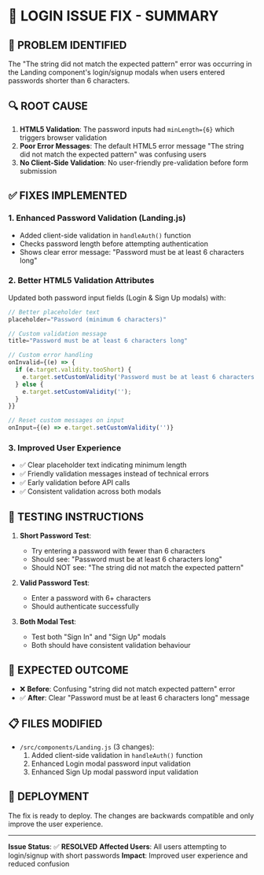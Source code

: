 # 🔧 LOGIN ISSUE FIX - SUMMARY

## 🎯 **PROBLEM IDENTIFIED**
The "The string did not match the expected pattern" error was occurring in the Landing component's login/signup modals when users entered passwords shorter than 6 characters.

## 🔍 **ROOT CAUSE**
1. **HTML5 Validation**: The password inputs had `minLength={6}` which triggers browser validation
2. **Poor Error Messages**: The default HTML5 error message "The string did not match the expected pattern" was confusing users
3. **No Client-Side Validation**: No user-friendly pre-validation before form submission

## ✅ **FIXES IMPLEMENTED**

### 1. **Enhanced Password Validation (Landing.js)**
- Added client-side validation in `handleAuth()` function
- Checks password length before attempting authentication
- Shows clear error message: "Password must be at least 6 characters long"

### 2. **Better HTML5 Validation Attributes**
Updated both password input fields (Login & Sign Up modals) with:
```javascript
// Better placeholder text
placeholder="Password (minimum 6 characters)"

// Custom validation message
title="Password must be at least 6 characters long"

// Custom error handling
onInvalid={(e) => {
  if (e.target.validity.tooShort) {
    e.target.setCustomValidity('Password must be at least 6 characters long');
  } else {
    e.target.setCustomValidity('');
  }
}}

// Reset custom messages on input
onInput={(e) => e.target.setCustomValidity('')}
```

### 3. **Improved User Experience**
- ✅ Clear placeholder text indicating minimum length
- ✅ Friendly validation messages instead of technical errors
- ✅ Early validation before API calls
- ✅ Consistent validation across both modals

## 🧪 **TESTING INSTRUCTIONS**

1. **Short Password Test**:
   - Try entering a password with fewer than 6 characters
   - Should see: "Password must be at least 6 characters long"
   - Should NOT see: "The string did not match the expected pattern"

2. **Valid Password Test**:
   - Enter a password with 6+ characters
   - Should authenticate successfully

3. **Both Modal Test**:
   - Test both "Sign In" and "Sign Up" modals
   - Both should have consistent validation behaviour

## 🎯 **EXPECTED OUTCOME**
- ❌ **Before**: Confusing "string did not match expected pattern" error
- ✅ **After**: Clear "Password must be at least 6 characters long" message

## 📋 **FILES MODIFIED**
- `/src/components/Landing.js` (3 changes):
  1. Added client-side validation in `handleAuth()` function
  2. Enhanced Login modal password input validation
  3. Enhanced Sign Up modal password input validation

## 🚀 **DEPLOYMENT**
The fix is ready to deploy. The changes are backwards compatible and only improve the user experience.

---
**Issue Status**: ✅ **RESOLVED**
**Affected Users**: All users attempting to login/signup with short passwords
**Impact**: Improved user experience and reduced confusion
